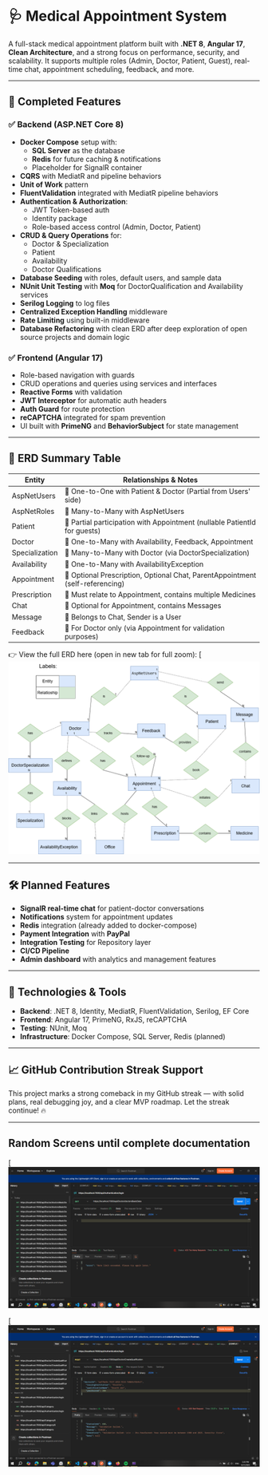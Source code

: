# 🩺 Medical Appointment System

A full-stack medical appointment platform built with **.NET 8**, **Angular 17**, **Clean Architecture**, and a strong focus on performance, security, and scalability. It supports multiple roles (Admin, Doctor, Patient, Guest), real-time chat, appointment scheduling, feedback, and more.

---

## 📌 Completed Features

### ✅ Backend (ASP.NET Core 8)
- **Docker Compose** setup with:
  - **SQL Server** as the database
  - **Redis** for future caching & notifications
  - Placeholder for SignalR container
- **CQRS** with MediatR and pipeline behaviors
- **Unit of Work** pattern
- **FluentValidation** integrated with MediatR pipeline behaviors
- **Authentication & Authorization**:
  - JWT Token-based auth
  - Identity package
  - Role-based access control (Admin, Doctor, Patient)
- **CRUD & Query Operations** for:
  - Doctor & Specialization
  - Patient
  - Availability
  - Doctor Qualifications
- **Database Seeding** with roles, default users, and sample data
- **NUnit Unit Testing** with **Moq** for DoctorQualification and Availability services
- **Serilog Logging** to log files
- **Centralized Exception Handling** middleware
- **Rate Limiting** using built-in middleware
- **Database Refactoring** with clean ERD after deep exploration of open source projects and domain logic

### ✅ Frontend (Angular 17)
- Role-based navigation with guards
- CRUD operations and queries using services and interfaces
- **Reactive Forms** with validation
- **JWT Interceptor** for automatic auth headers
- **Auth Guard** for route protection
- **reCAPTCHA** integrated for spam prevention
- UI built with **PrimeNG** and **BehaviorSubject** for state management

---

## 🧠 ERD Summary Table

| Entity             | Relationships & Notes                                                                 |
|--------------------|----------------------------------------------------------------------------------------|
| AspNetUsers        | 🔁 One-to-One with Patient & Doctor (Partial from Users' side)                         |
| AspNetRoles        | 🔁 Many-to-Many with AspNetUsers                                                       |
| Patient            | 🔁 Partial participation with Appointment (nullable PatientId for guests)             |
| Doctor             | 🔁 One-to-Many with Availability, Feedback, Appointment                               |
| Specialization     | 🔁 Many-to-Many with Doctor (via DoctorSpecialization)                                |
| Availability       | 🔁 One-to-Many with AvailabilityException                                             |
| Appointment        | 🔁 Optional Prescription, Optional Chat, ParentAppointment (self-referencing)         |
| Prescription       | 🔁 Must relate to Appointment, contains multiple Medicines                            |
| Chat               | 🔁 Optional for Appointment, contains Messages                                        |
| Message            | 🔁 Belongs to Chat, Sender is a User                                                  |
| Feedback           | 🔁 For Doctor only (via Appointment for validation purposes)                          |

👉 View the full ERD here (open in new tab for full zoom):
[![View ERD](https://github.com/Nourhan123Essam/Appointment_Management_System_FullStack/blob/main/Schreens/ERD.png)

---

## 🛠️ Planned Features

- **SignalR real-time chat** for patient-doctor conversations
- **Notifications** system for appointment updates
- **Redis** integration (already added to docker-compose)
- **Payment Integration** with **PayPal**
- **Integration Testing** for Repository layer
- **CI/CD Pipeline**
- **Admin dashboard** with analytics and management features

---

## 🧪 Technologies & Tools

- **Backend**: .NET 8, Identity, MediatR, FluentValidation, Serilog, EF Core
- **Frontend**: Angular 17, PrimeNG, RxJS, reCAPTCHA
- **Testing**: NUnit, Moq
- **Infrastructure**: Docker Compose, SQL Server, Redis (planned)

---

## 📈 GitHub Contribution Streak Support

This project marks a strong comeback in my GitHub streak — with solid plans, real debugging joy, and a clear MVP roadmap. Let the streak continue! 🔥

---
## Random Screens until complete documentation
[![Rate Limiting](https://github.com/Nourhan123Essam/Appointment_Management_System_FullStack/blob/main/Schreens/Rate%20limiting.png)

[![ValidatorBehavior&Exception Middleware work](https://github.com/Nourhan123Essam/Appointment_Management_System_FullStack/blob/main/Schreens/ValidatorBehavior%26Exception%20Middleware%20work.png)
